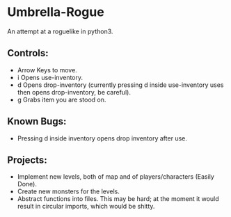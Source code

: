 # Umbrella-Rogue
An attempt at a roguelike in python3.  

## Controls:  
- Arrow Keys to move.  
- i Opens use-inventory.  
- d Opens drop-inventory (currently pressing d inside use-inventory uses then opens drop-inventory, be careful).  
- g Grabs item you are stood on.  

## Known Bugs:  
- Pressing d inside inventory opens drop inventory after use.  

## Projects:   
- Implement new levels, both of map and of players/characters (Easily Done).  
- Create new monsters for the levels.  
- Abstract functions into files. This may be hard; at the moment it would result in circular imports, which would be shitty.  
